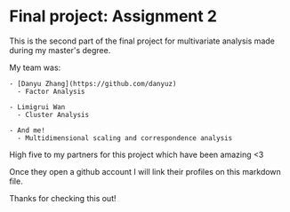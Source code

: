 # Final project: Assignment 2

This is the second part of the final project for multivariate analysis made during my master's degree.

My team was:

    - [Danyu Zhang](https://github.com/danyuz)
      - Factor Analysis
      
    - Limigrui Wan
      - Cluster Analysis
      
    - And me!
      - Multidimensional scaling and correspondence analysis

High five to my partners for this project which have been amazing <3

Once they open a github account I will link their profiles on this markdown file.

Thanks for checking this out!
